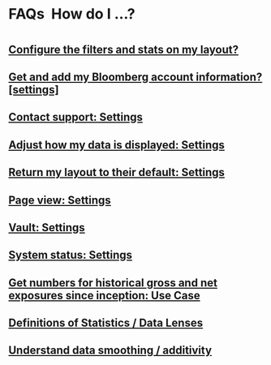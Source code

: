 # FAQs &#151; How do I ...?

## [Configure the filters and stats on my layout?](faq/filters_and_statistics__data_lenses_configuration.md)
## [Get and add my Bloomberg account information? [settings]](faq/settings/bloomberg_data.md)
## [Contact support: Settings](faq/settings/contact_and_support.md)
## [Adjust how my data is displayed: Settings](faq/settings/display_data.md)
## [Return my layout to their default: Settings](faq/settings/layout.md)
## [Page view: Settings](faq/settings/page.md)
## [Vault: Settings](faq/settings/vault.md)
## [System status: Settings](faq/settings/system_status.md)
## [Get numbers for historical gross and net exposures since inception: Use Case](usecase/historicalgross.md)
## [Definitions of Statistics / Data Lenses](faq/glossary_statistics.md)
## [Understand data smoothing / additivity](additivity.md)
